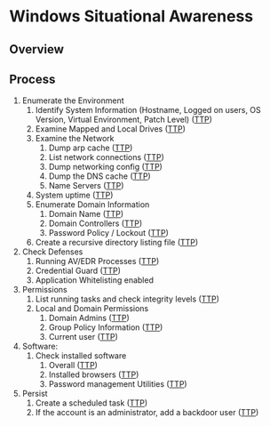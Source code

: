 <!---------------------------------------------------------------------------------
Copyright: (c) BLS OPS LLC.
This program is free software: you can redistribute it and/or modify
it under the terms of the GNU General Public License as published by
the Free Software Foundation, version 3.
This program is distributed in the hope that it will be useful,
but WITHOUT ANY WARRANTY; without even the implied warranty of
MERCHANTABILITY or FITNESS FOR A PARTICULAR PURPOSE. See the
GNU General Public License for more details.
You should have received a copy of the GNU General Public License
along with this program. If not, see <https://www.gnu.org/licenses/>.
--------------------------------------------------------------------------------->
# Windows Situational Awareness

## Overview


## Process
1. Enumerate the Environment
	1. Identify System Information (Hostname, Logged on users, OS Version, Virtual Environment, Patch Level) ([TTP](TTP/T1082_System_Information_Discovery/T1082.md))
	1. Examine Mapped and Local Drives ([TTP](TTP/T1135_Network_Share_Discovery/T1135.md))
	1. Examine the Network
		1. Dump arp cache ([TTP](TTP/T1049_System_Network_Connections_Discovery/T1049.md))
		1. List network connections ([TTP](TTP/T1049_System_Network_Connections_Discovery/T1049.md))
		1. Dump networking config ([TTP](TTP/T1049_System_Network_Connections_Discovery/T1049.md))
		1. Dump the DNS cache ([TTP](TTP/T1049_System_Network_Connections_Discovery/T1049.md))
		1. Name Servers ([TTP](TTP/T1049_System_Network_Connections_Discovery/T1049.md))
	1. System uptime ([TTP](TTP/T1082_System_Information_Discovery/T1082.md))
	1. Enumerate Domain Information
		1. Domain Name ([TTP](TTP/T1069_Permission_Groups_Discovery/002_Domain_Groups/T1069.002.md))
		1. Domain Controllers ([TTP](TTP/T1087_Account_Discovery/002_Domain_Account/T1087.002.md))
		1. Password Policy / Lockout ([TTP](TTP/T1201_Password_Policy_Discovery/T1201.md))
	1. Create a recursive directory listing file ([TTP](TTP/T1083_File_and_Directory_Discovery/T1083.md))
1. Check Defenses
	1. Running AV/EDR Processes ([TTP](TTP/T1518_Software_Discovery/001_Security_Software_Discovery/T1518.001.md))
	1. Credential Guard ([TTP](TTP/T1518_Software_Discovery/001_Security_Software_Discovery/T1518.001.md))
	1. Application Whitelisting enabled
1. Permissions
	1. List running tasks and check integrity levels ([TTP](TTP/T1057_Process_Discovery/T1057.md))
	1. Local and Domain Permissions
		1. Domain Admins ([TTP](TTP/T1087_Account_Discovery/002_Domain_Account/T1087.002.md))
		1. Group Policy Information ([TTP](TTP/T1069_Permission_Groups_Discovery/002_Domain_Groups/T1069.002.md))
		1. Current user ([TTP](TTP/T1033_System_Owner-User_Discovery/T1033.md))
1. Software:
	1. Check installed software
		1. Overall ([TTP](TTP/T1518_Software_Discovery/T1518.md))
		1. Installed browsers ([TTP](TTP/T1518_Software_Discovery/T1518.md))
		1. Password management Utilities ([TTP](TTP/T1518_Software_Discovery/T1518.md))
1. Persist
	1. Create a scheduled task ([TTP](TTP/T1053_Scheduled_Task-Job/T1053.md))
	1. If the account is an administrator, add a backdoor user ([TTP](TTP/T1136_Create_Account/001_Local_Account/T1136.001.md))